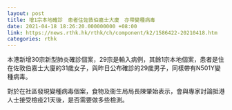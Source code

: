 ```yaml
---
layout: post
title: 增1宗本地確診　患者住佐敦伯嘉士大廈　亦帶變種病毒
date: 2021-04-18 18:26:20.000000000 +08:00
link: https://news.rthk.hk/rthk/ch/component/k2/1586422-20210418.htm
categories: rthk
---
```


本港新增30宗新型肺炎確診個案，29宗是輸入病例，其餘1宗本地個案，患者是住在佐敦伯嘉士大廈的31歲女子，與昨日公布確診的29歲男子，同樣帶有N501Y變種病毒。

對於在社區發現變種病毒個案，食物及衞生局局長陳肇始表示，會與專家討論抵港人士接受檢疫21天後，是否需要做多些檢測。
